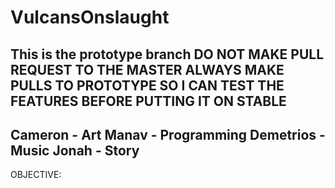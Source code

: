 # VulcansOnslaught
This is the prototype branch DO NOT MAKE PULL REQUEST TO THE MASTER ALWAYS MAKE PULLS TO PROTOTYPE SO I CAN TEST THE FEATURES BEFORE PUTTING IT ON STABLE
------------------------------------------------------------------------------------------------------
Cameron - Art 
Manav - Programming
Demetrios - Music
Jonah - Story 
-------------------------------
OBJECTIVE:
